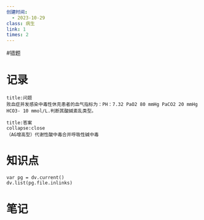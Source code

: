 ```yaml
---
创建时间:
  - 2023-10-29
class: 病生
link: 1
times: 2
---
```

#错题


记录
==
```ad-question
title:问题
败血症并发感染中毒性休克患者的血气指标为：PH：7.32 PaO2 80 mmHg PaCO2 20 mmHg HCO3- 10 mmol/L.判断其酸碱紊乱类型。
```

```ad-note
title:答案
collapse:close
（AG增高型）代谢性酸中毒合并呼吸性碱中毒
```

知识点
==
```dataviewjs
var pg = dv.current()
dv.list(pg.file.inlinks)
```

笔记
==